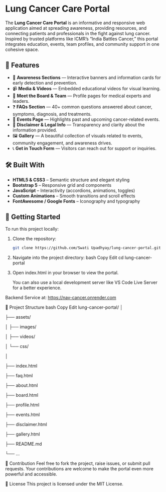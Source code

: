 # Lung Cancer Care Portal

The **Lung Cancer Care Portal** is an informative and responsive web application aimed at spreading awareness, providing resources, and connecting patients and professionals in the fight against lung cancer. Inspired by trusted platforms like ICMR’s “India Battles Cancer,” this portal integrates education, events, team profiles, and community support in one cohesive space.

## 🌟 Features

- 🧠 **Awareness Sections** — Interactive banners and information cards for early detection and prevention.
- 📹 **Media & Videos** — Embedded educational videos for visual learning.
- 👥 **Meet the Board & Team** — Profile pages for medical experts and leaders.
- ❓ **FAQs Section** — 40+ common questions answered about cancer, symptoms, diagnosis, and treatments.
- 📅 **Events Page** — Highlights past and upcoming cancer-related events.
- 🧾 **Disclaimer & Legal Info** — Transparency and clarity about the information provided.
- 🖼️ **Gallery** — A beautiful collection of visuals related to events, community engagement, and awareness drives.
- 📞 **Get in Touch Form** — Visitors can reach out for support or inquiries.

## 🛠️ Built With

- **HTML5 & CSS3** – Semantic structure and elegant styling
- **Bootstrap 5** – Responsive grid and components
- **JavaScript** – Interactivity (accordions, animations, toggles)
- **Custom Animations** – Smooth transitions and scroll effects
- **FontAwesome / Google Fonts** – Iconography and typography

## 🚀 Getting Started

To run this project locally:

1. Clone the repository:
   ```bash
   git clone https://github.com/Swati Upadhyay/lung-cancer-portal.git
2. Navigate into the project directory:
    bash
    Copy
    Edit
    cd lung-cancer-portal
3. Open index.html in your browser to view the portal.

    You can also use a local development server like VS Code Live Server for a better experience.

Backend Service at: https://nav-cancer.onrender.com

📁 Project Structure
bash
Copy
Edit
lung-cancer-portal/
│

├── assets/

│   ├── images/

│   ├── videos/

│   └── css/

│

├── index.html

├── faq.html

├── about.html

├── board.html

├── profile.html

├── events.html

├── disclaimer.html

├── gallery.html

├── README.md

└── ...

🤝 Contribution
    Feel free to fork the project, raise issues, or submit pull requests. Your contributions are welcome to make the portal even more powerful and accessible.

📄 License
    This project is licensed under the MIT License.

